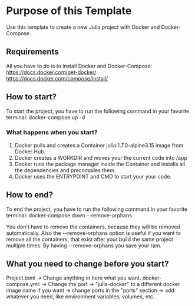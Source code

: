 # Purpose of this Template
Use this template to create a new Julia project with Docker and Docker-Compose.


## Requirements
All you have to do is to install Docker and Docker-Compose:
    https://docs.docker.com/get-docker/
    https://docs.docker.com/compose/install/

## How to start?
To start the project, you have to run the following command in your favorite terminal:
    docker-compose up -d

### What happens when you start?
1. Docker pulls and creates a Container julia:1.7.0-alpine3.15 image from Docker Hub.
2. Docker creates a WORKDIR and moves your the current code into /app
3. Docker runs the package manager inside the Container and installs all the dependencies and precompiles them.
4. Docker uses the ENTRYPOINT and CMD to start your your code.

## How to end?
To end the project, you have to run the following command in your favorite terminal:
    docker-compose down --remove-orphans

You don't have to remove the containers, because they will be removed automatically. Also the --remove-orphans option is useful if you want to remove all the containers, that exist after your build the same project multiple times. By having --remove-orphans you save your ram. 

## What you need to change before you start?
Project.toml -> Change anything in here what you want.
docker-compose.yml:
-> Change the port
-> "julia-docker" to a different docker image name if you want
-> change ports in the "ports" section
-> add whatever you need, like environment variables, volumes, etc.